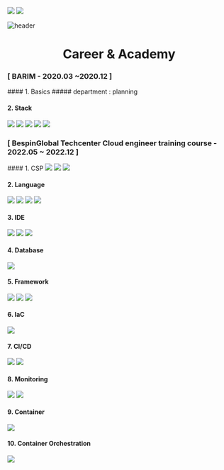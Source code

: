 <a href="mailto:wlgml4102@gmail.com"><img src="https://img.shields.io/badge/wlgml4102@gmail.com-EA4335?style=for-the-badge&logo=Gmail&logoColor=white"></a>
<a href="https://www.linkedin.com/in/jihee-seo-790aa7261/"><img src="https://img.shields.io/badge/Jihee Seo-0A66C2?style=for-the-badge&logo=LinkedIn&logoColor=white"></a>

![header](https://capsule-render.vercel.app/api?type=waving&color=FFBC00&height=250&section=header&text=Jihee%20Seo&fontSize=90&animation=fadeIn&fontAlignY=38&desc=%20&descAlignY=62&descAlign=62)

<div align=center><h1>Career & Academy</h1></div>

<h3> [ BARIM - 2020.03 ~2020.12 ] </h3>
#### 1. Basics 
##### department : planning

#### 2. Stack
<img src="https://img.shields.io/badge/Adobe Illustrator-FF9A00?style=for-the-badge&logo=Adobe Illustrator&logoColor=white">
<img src="https://img.shields.io/badge/Adobe Photoshop-31A8FF?style=for-the-badge&logo=Adobe Photoshop&logoColor=white">
<img src="https://img.shields.io/badge/Adobe Premiere Pro-9999FF?style=for-the-badge&logo=Adobe Premiere Pro&logoColor=white">
<img src="https://img.shields.io/badge/Adobe After Effects-9999FF?style=for-the-badge&logo=Adobe After Effects&logoColor=white">
<img src="https://img.shields.io/badge/Microsoft Office-D83B01?style=for-the-badge&logo=Microsoft Office&logoColor=white"><br/>

<h3>[ BespinGlobal Techcenter Cloud engineer training course - 2022.05 ~ 2022.12 ]</h3>
#### 1. CSP
<img src="https://img.shields.io/badge/Amazon AWS-232F3E?style=for-the-badge&logo=Amazon AWS&logoColor=white">
<img src="https://img.shields.io/badge/Microsoft Azure-0078D4?style=for-the-badge&logo=Microsoft Azure&logoColor=white">
<img src="https://img.shields.io/badge/NAVER CLOUD PLATFORM-03C75A?style=for-the-badge&logo=Naver&logoColor=white">

#### 2. Language
<img src="https://img.shields.io/badge/HTML5-E34F26?style=for-the-badge&logo=HTML5&logoColor=white">
<img src="https://img.shields.io/badge/CSS3-1572B6?style=for-the-badge&logo=CSS3&logoColor=white">
<img src="https://img.shields.io/badge/JavaScript-F7DF1E?style=for-the-badge&logo=JavaScript&logoColor=white"> 
<img src="https://img.shields.io/badge/JAVA-6DB33F?style=for-the-badge&logo=java&logoColor=white">

#### 3. IDE
<img src="https://img.shields.io/badge/Visual Studio Code-007ACC?style=for-the-badge&logo=Visual Studio Code&logoColor=white"> 
<img src="https://img.shields.io/badge/Eclipse IDE-2C2255?style=for-the-badge&logo=Eclipse IDE&logoColor=white">
<img src="https://img.shields.io/badge/PyCharm-000000?style=for-the-badge&logo=PyCharm&logoColor=white">

#### 4. Database
<img src="https://img.shields.io/badge/mysql-4479A1?style=for-the-badge&logo=mysql&logoColor=white">

#### 5. Framework
<img src="https://img.shields.io/badge/Spring-6DB33F?style=for-the-badge&logo=Spring&logoColor=white">
<img src="https://img.shields.io/badge/apache tomcat-F8DC75?style=for-the-badge&logo=apachetomcat&logoColor=white">
<img src="https://img.shields.io/badge/Django-092E20?style=for-the-badge&logo=Django&logoColor=white">

#### 6. IaC
<img src="https://img.shields.io/badge/Terraform-7B42BC?style=for-the-badge&logo=Terraform&logoColor=white">

#### 7.  CI/CD
<img src="https://img.shields.io/badge/Jenkins-D24939?style=for-the-badge&logo=Jenkins&logoColor=white">
<img src="https://img.shields.io/badge/ArgoCD-EF7B4D?style=for-the-badge&logo=Argo&logoColor=white">

#### 8. Monitoring
<img src="https://img.shields.io/badge/Prometheus-E6522C?style=for-the-badge&logo=Prometheus&logoColor=white"> 
<img src="https://img.shields.io/badge/Grafana-F46800?style=for-the-badge&logo=Grafana&logoColor=white">

#### 9. Container
<img src="https://img.shields.io/badge/Docker-2496ED?style=for-the-badge&logo=Docker&logoColor=white">

#### 10. Container Orchestration
<img src="https://img.shields.io/badge/Kubernetes-326CE5?style=for-the-badge&logo=Kubernetes&logoColor=white">
